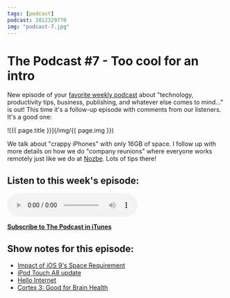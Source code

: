 ```yaml
---
tags: [podcast]
podcast: 1012329770
img: "podcast-7.jpg"
---
```


# The Podcast #7 - Too cool for an intro

New episode of your [favorite weekly podcast][p] about "technology, productivity tips, business, publishing, and whatever else comes to mind..." is out! This time it's a follow-up episode with comments from our listeners. It's a good one:

<!--More-->

![{{ page.title }}](/img/{{ page.img }})

We talk about "crappy iPhones" with only 16GB of space. I follow up with more details on how we do "company reunions" where everyone works remotely just like we do at [Nozbe][n]. Lots of tips there!

## Listen to this week's episode:

<audio controls>
<source src="https://files.nozbe.com/podcast/007.mp3" type="audio/mpeg">
</audio>

**[Subscribe to The Podcast in iTunes][i]**

## Show notes for this episode:

  * [Impact of iOS 9's Space Requirement](https://david-smith.org/blog/2015/06/23/impact-of-ios-9-s-space-requirement/)
  * [iPod Touch A8 update](http://www.macrumors.com/2015/07/15/a8-ipod-touch-benchmarks-1gb-ram/)
  * [Hello Internet](http://www.hellointernet.fm/)
  * [Cortex 3: Good for Brain Health](https://www.relay.fm/cortex/3)

[e]: /podcast-7
[p]: /podcast
[n]: https://michael.gratis/nozbe
[r]: https://michael.gratis/radex
[i]: https://michael.gratis/thepodcast